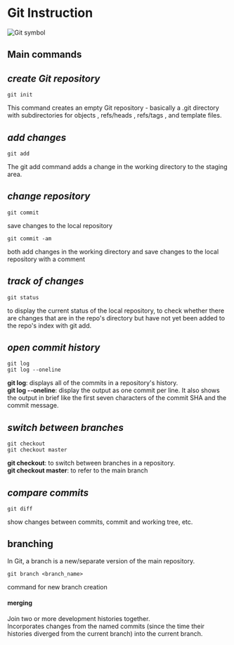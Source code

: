 <h1> Git Instruction</h1>

![Git symbol](git.jpeg)

<h2> Main commands</h2>

## *create Git repository*

    git init
<p>This command creates an empty Git repository - basically a .git directory with subdirectories for objects , refs/heads , refs/tags , and template files.</p>

## *add changes*
    git add
<p>The git add command adds a change in the working directory to the staging area.</p>

## *change repository*
    git commit
<p>save changes to the local repository</p>

    git commit -am
<p>both add changes in the working directory and save changes to the local repository with a comment</p>

## *track of changes*
    git status
<p>to display the current status of the local repository, to check whether there are changes that are in the repo's directory but have not yet been added to the repo's index with git add.</p>

## *open commit history*
    git log
    git log --oneline
<p><strong>git log</strong>: displays all of the commits in a repository's history.<br>
<strong>git log --oneline</strong>: display the output as one commit per line. It also shows the output in brief like the first seven characters of the commit SHA and the commit message.</p>

## *switch between branches*
    git checkout
    git checkout master
<p><strong>git checkout</strong>: to switch between branches in a repository.<br>
<strong>git checkout master</strong>: to refer to the main branch</p> 

## *compare commits*
    git diff
<p>show changes between commits, commit and working tree, etc.</p>

## branching

<p>In Git, a branch is a new/separate version of the main repository.</p>

    git branch <branch_name>
<p>command for new branch creation</p>

#### merging

<p>Join two or more development histories together.</br> Incorporates changes from the named commits (since the time their histories diverged from the current branch) into the current branch.</p> 